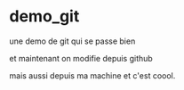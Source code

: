 # demo_git
une demo de git qui se passe bien

et maintenant on modifie depuis github

mais aussi depuis ma machine et c'est coool.
